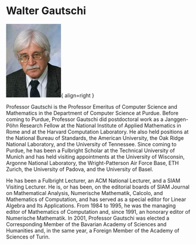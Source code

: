 # Walter Gautschi
![Image title](../../assets/bio_gautschi.jpg){ align=right }

Professor Gautschi is the Professor Emeritus of Computer Science and Mathematics in the Department of Computer Science at Purdue. Before coming to Purdue, Professor Gautschi did postdoctoral work as a Janggen-Pöhn Research Fellow at the National Institute of Applied Mathematics in Rome and at the Harvard Computation Laboratory. He also held positions at the National Bureau of Standards, the American University, the Oak Ridge National Laboratory, and the University of Tennessee. Since coming to Purdue, he has been a Fulbright Scholar at the Technical University of Munich and has held visiting appointments at the University of Wisconsin, Argonne National Laboratory, the Wright-Patterson Air Force Base, ETH Zurich, the University of Padova, and the University of Basel. 

He has been a Fulbright Lecturer, an ACM National Lecturer, and a SIAM Visiting Lecturer. He is, or has been, on the editorial boards of SIAM Journal on Mathematical Analysis, Numerische Mathematik, Calcolo, and Mathematics of Computation, and has served as a special editor for Linear Algebra and Its Applications. From 1984 to 1995, he was the managing editor of Mathematics of Computation and, since 1991, an honorary editor of Numerische Mathematik. In 2001, Professor Gautschi was elected a Corresponding Member of the Bavarian Academy of Sciences and Humanities and, in the same year, a Foreign Member of the Academy of Sciences of Turin.
